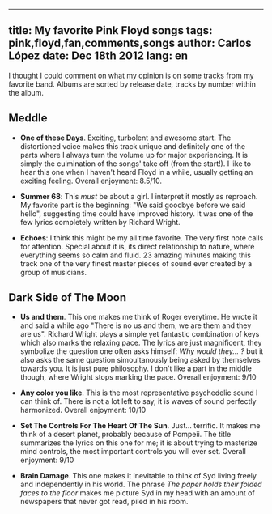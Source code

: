 ----------------------------------------
title: My favorite Pink Floyd songs
tags: pink,floyd,fan,comments,songs
author: Carlos López
date: Dec 18th 2012
lang: en
----------------------------------------

I thought I could comment on what my opinion is on some tracks from my
favorite band. Albums are sorted by release date, tracks by number
within the album.

Meddle
----
 * **One of these Days**. Exciting, turbolent and awesome start. The
distortioned voice makes this track unique and definitely one of the
parts where I always turn the volume up for major experiencing. It is
simply the culmination of the songs' take off (from the start!). I
like to hear this one when I haven't heard Floyd in a while, usually
getting an exciting feeling. Overall enjoyment: 8.5/10.

 * **Summer 68**: This *must* be about a girl. I interpret it mostly
as reproach. My favorite part is the beginning: "We said goodbye
before we said hello", suggesting time could have improved history. It
was one of the few lyrics completely written by Richard Wright.

 * **Echoes**: I think this might be my all time favorite.
The very first note calls for attention. Special about it is, its
direct relationship to nature, where everything seems so calm and fluid. 23 amazing minutes
making this track one of the very finest master pieces of sound ever created
by a group of musicians.

Dark Side of The Moon
----
 * **Us and them**. This one makes me think of Roger everytime. He
wrote it and said a while ago "There is no us and them, we are them
and they are us". Richard Wright plays a simple yet fantastic
combination of keys which also marks the relaxing pace. The lyrics are
just magnificent, they symbolize the question one often asks himself:
_Why would they... ?_ but it also asks the same question simoultanously being asked by themselves towards you. It is just pure philosophy. I don't like a
part in the middle though, where Wright stops marking the pace.
Overall enjoyment: 9/10

* **Any color you like**. This is the most representative psychedelic
sound I can think of. There is not a lot left to say, it is waves of
sound perfectly harmonized. Overall enjoyment: 10/10

* **Set The Controls For The Heart Of The Sun**. Just... terrific.
It makes me think of a desert planet, probably because of Pompeii. The
title summarizes the lyrics on this one for me; it is about trying to
masterize mind controls, the most important controls you will ever
set. Overall enjoyment: 9/10

* **Brain Damage**. This one makes it inevitable to think of Syd
living freely and independently in his world. The phrase _The
paper holds their folded faces to the floor_ makes me picture Syd in my head with an amount of newspapers that never got read, piled in his room.